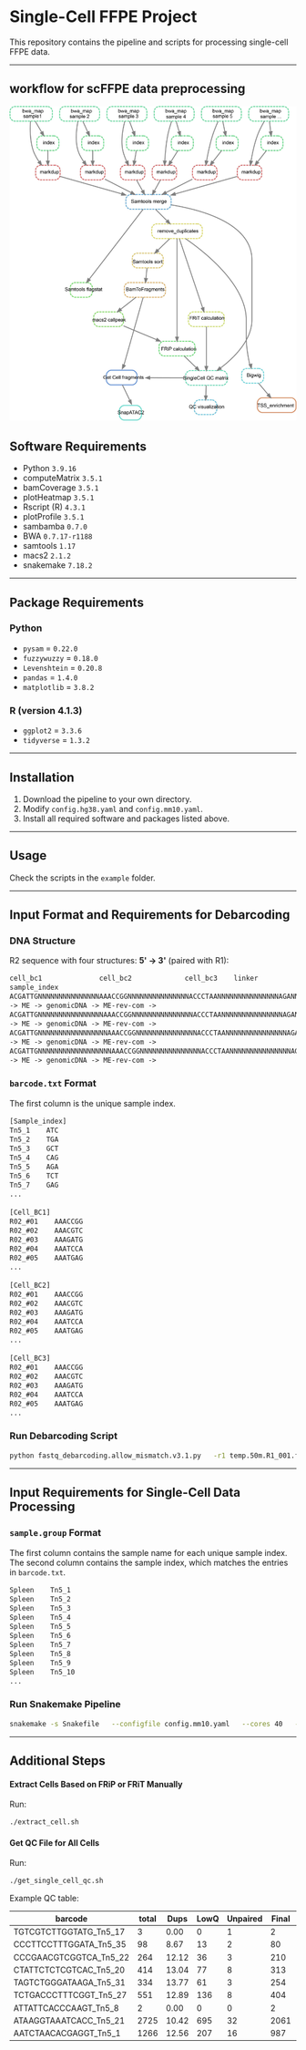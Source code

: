 
# Single-Cell FFPE Project

This repository contains the pipeline and scripts for processing single-cell FFPE data.

---
## workflow for scFFPE data preprocessing

![Workflow](workflow.jpg)

## Software Requirements

- Python `3.9.16`
- computeMatrix `3.5.1`
- bamCoverage `3.5.1`
- plotHeatmap `3.5.1`
- Rscript (R) `4.3.1`
- plotProfile `3.5.1`
- sambamba `0.7.0`
- BWA `0.7.17-r1188`
- samtools `1.17`
- macs2 `2.1.2`
- snakemake `7.18.2`

---

## Package Requirements

### Python
- `pysam` = `0.22.0`
- `fuzzywuzzy` = `0.18.0`
- `Levenshtein` = `0.20.8`
- `pandas` = `1.4.0`
- `matplotlib` = `3.8.2`

### R (version 4.1.3)
- `ggplot2` = `3.3.6`
- `tidyverse` = `1.3.2`

---

## Installation

1. Download the pipeline to your own directory.
2. Modify `config.hg38.yaml` and `config.mm10.yaml`.
3. Install all required software and packages listed above.

---

## Usage

Check the scripts in the `example` folder.

---

## Input Format and Requirements for Debarcoding

### DNA Structure

R2 sequence with four structures: **5' → 3'** (paired with R1):

```
cell_bc1              cell_bc2             cell_bc3    linker   sample_index
ACGATTGNNNNNNNNNNNNNNNAAACCGGNNNNNNNNNNNNNNNACCCTAANNNNNNNNNNNNNNNAGANNNNNNNNNNNNNNNNNNN   -> ME -> genomicDNA -> ME-rev-com ->
ACGATTGNNNNNNNNNNNNNNNNAAACCGGNNNNNNNNNNNNNNNACCCTAANNNNNNNNNNNNNNNAGANNNNNNNNNNNNNNNNNNN   -> ME -> genomicDNA -> ME-rev-com ->
ACGATTGNNNNNNNNNNNNNNNNNAAACCGGNNNNNNNNNNNNNNNACCCTAANNNNNNNNNNNNNNNAGANNNNNNNNNNNNNNNNNNN   -> ME -> genomicDNA -> ME-rev-com ->
ACGATTGNNNNNNNNNNNNNNNNNNAAACCGGNNNNNNNNNNNNNNNACCCTAANNNNNNNNNNNNNNNAGANNNNNNNNNNNNNNNNNNN   -> ME -> genomicDNA -> ME-rev-com ->
```

### `barcode.txt` Format

The first column is the unique sample index.

```
[Sample_index]
Tn5_1    ATC
Tn5_2    TGA
Tn5_3    GCT
Tn5_4    CAG
Tn5_5    AGA
Tn5_6    TCT
Tn5_7    GAG
...

[Cell_BC1]
R02_#01    AAACCGG
R02_#02    AAACGTC
R02_#03    AAAGATG
R02_#04    AAATCCA
R02_#05    AAATGAG
...

[Cell_BC2]
R02_#01    AAACCGG
R02_#02    AAACGTC
R02_#03    AAAGATG
R02_#04    AAATCCA
R02_#05    AAATGAG
...

[Cell_BC3]
R02_#01    AAACCGG
R02_#02    AAACGTC
R02_#03    AAAGATG
R02_#04    AAATCCA
R02_#05    AAATGAG
...
```

### Run Debarcoding Script

```bash
python fastq_debarcoding.allow_mismatch.v3.1.py   -r1 temp.50m.R1_001.fastq.gz   -r2 temp.50m.R2_001.fastq.gz   -b barcode.txt   -o 01.debarcoding_17   -p 20   -ml 17
```

---

## Input Requirements for Single-Cell Data Processing

### `sample.group` Format

The first column contains the sample name for each unique sample index.  
The second column contains the sample index, which matches the entries in `barcode.txt`.

```
Spleen    Tn5_1
Spleen    Tn5_2
Spleen    Tn5_3
Spleen    Tn5_4
Spleen    Tn5_5
Spleen    Tn5_6
Spleen    Tn5_7
Spleen    Tn5_8
Spleen    Tn5_9
Spleen    Tn5_10
...
```

### Run Snakemake Pipeline

```bash
snakemake -s Snakefile   --configfile config.mm10.yaml   --cores 40   --config quality=2   --config FRiT=15   --config unique_frags=200
```

---

## Additional Steps

#### Extract Cells Based on FRiP or FRiT Manually

Run:

```bash
./extract_cell.sh
```

#### Get QC File for All Cells

Run:

```bash
./get_single_cell_qc.sh
```

Example QC table:

| barcode                   | total | Dups  | LowQ | Unpaired | Final | FRiP  | FRiT  |
|---------------------------|-------|-------|------|----------|-------|-------|-------|
| TGTCGTCTTGGTATG_Tn5_17    | 3     | 0.00  | 0    | 1        | 2     | 0.00  | 0.00  |
| CCCTTCCTTTGGATA_Tn5_35    | 98    | 8.67  | 13   | 2        | 80    | 13.75 | 20.00 |
| CCCGAACGTCGGTCA_Tn5_22    | 264   | 12.12 | 36   | 3        | 210   | 14.52 | 17.86 |
| CTATTCTCTCGTCAC_Tn5_20    | 414   | 13.04 | 77   | 8        | 313   | 13.74 | 13.74 |
| TAGTCTGGGATAAGA_Tn5_31    | 334   | 13.77 | 61   | 3        | 254   | 12.80 | 16.54 |
| TCTGACCCTTTCGGT_Tn5_27    | 551   | 12.89 | 136  | 8        | 404   | 10.52 | 13.24 |
| ATTATTCACCCAAGT_Tn5_8     | 2     | 0.00  | 0    | 0        | 2     | 0.00  | 0.00  |
| ATAAGGTAAATCACC_Tn5_21    | 2725  | 10.42 | 695  | 32       | 2061  | 6.91  | 11.52 |
| AATCTAACACGAGGT_Tn5_1     | 1266  | 12.56 | 207  | 16       | 987   | 10.89 | 15.50 |
